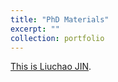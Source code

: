 ```yaml
---
title: "PhD Materials"
excerpt: ""
collection: portfolio
---
```


[This is Liuchao JIN](https://liuchao-jin.github.io/portfolio/PhDMaterial/test01).
